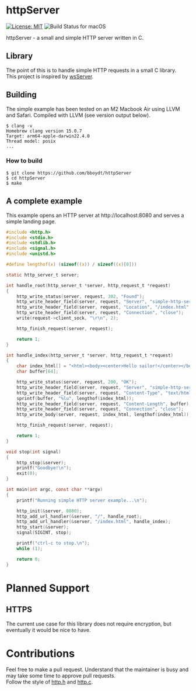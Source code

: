 # httpServer

[![License: MIT](https://img.shields.io/badge/license-MIT-blue)](https://opensource.org/licenses/MIT)
![Build Status for macOS](https://app.travis-ci.com/bboydt/httpServer.svg?branch=master)


httpServer - a small and simple HTTP server written in C.

## Library

The point of this is to handle simple HTTP requests in a small C library.  
This project is inspired by [wsServer](https://github.com/Theldus/wsServer).

## Building 

The simple example has been tested on an M2 Macbook Air using LLVM and Safari.
  Compiled with LLVM (see version output below).

```console
$ clang -v
Homebrew clang version 15.0.7
Target: arm64-apple-darwin22.4.0
Thread model: posix
...
```

### How to build

```console
$ git clone https://github.com/bboydt/httpServer
$ cd httpServer
$ make
```

## A complete example

This example opens an HTTP server at http://localhost:8080 and serves a simple landing page.

```c
#include <http.h>
#include <stdio.h>
#include <stdlib.h>
#include <signal.h>
#include <unistd.h>

#define lengthof(x) (sizeof((x)) / sizeof((x)[0]))

static http_server_t server;

int handle_root(http_server_t *server, http_request_t *request)
{
    http_write_status(server, request, 302, "Found");
    http_write_header_field(server, request, "Server", "simple-http-server");
    http_write_header_field(server, request, "Location", "/index.html");
    http_write_header_field(server, request, "Connection", "close");
    write(request->client_sock, "\r\n", 2);

    http_finish_request(server, request);

    return 1;
}

int handle_index(http_server_t *server, http_request_t *request)
{
    char index_html[] = "<html><body><center>Hello sailor!</center></body></html>";
    char buffer[64];

    http_write_status(server, request, 200, "OK");
    http_write_header_field(server, request, "Server", "simple-http-server");
    http_write_header_field(server, request, "Content-Type", "text/html; charset=UTF-8");
    sprintf(buffer, "%lu", lengthof(index_html));
    http_write_header_field(server, request, "Content-Length", buffer);
    http_write_header_field(server, request, "Connection", "close");
    http_write_body(server, request, index_html, lengthof(index_html));

    http_finish_request(server, request);

    return 1;
}

void stop(int signal)
{
    http_stop(&server);
    printf("Goodbye!\n");
    exit(0);
}

int main(int argc, const char **argv)
{
    printf("Running simple HTTP server example...\n");

    http_init(&server, 8080);
    http_add_url_handler(&server, "/", handle_root);
    http_add_url_handler(&server, "/index.html", handle_index);
    http_start(&server);
    signal(SIGINT, stop);

    printf("ctrl-c to stop.\n");
    while (1);

    return 0;
}
```

# Planned Support

## HTTPS
The current use case for this library does not require encryption, but eventually it would be nice to have.
# Contributions

Feel free to make a pull request. Understand that the maintainer is busy and may take some time to approve pull requests.  
Follow the style of [http.h](include/http.h) and [http.c](src/http.c).
